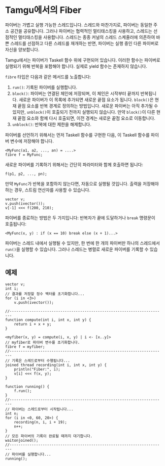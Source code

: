 # Tamgu에서의 Fiber

파이버는 가볍고 실행 가능한 스레드입니다. 스레드와 마찬가지로, 파이버는 동일한 주소 공간을 공유합니다. 그러나 파이버는 협력적인 멀티태스킹을 사용하고, 스레드는 선점적인 멀티태스킹을 사용합니다. 스레드는 종종 커널의 스레드 스케줄러에 의존하여 바쁜 스레드를 선점하고 다른 스레드를 재개하는 반면, 파이버는 실행 중인 다른 파이버로 자신을 양보합니다.

Tamgu에서는 파이버가 Taskell 함수 위에 구현되어 있습니다. 이러한 함수는 파이버로 실행되기 위해 반복을 포함해야 합니다. 실제로 yield 함수는 존재하지 않습니다.

`fibre` 타입은 다음과 같은 메서드를 노출합니다:

1. `run()`: 기록된 파이버를 실행합니다.
2. `block()`: 파이버는 연결된 체인에 저장되며, 이 체인은 시작부터 끝까지 반복됩니다. 새로운 파이버가 이 목록에 추가되면 새로운 끝점 요소가 됩니다. `block()`은 현재 끝점 요소를 반복 경계로 정의하는 방법입니다. 새로운 파이버는 아직 추가될 수 있지만, `unblock()`이 호출되기 전까지 실행되지 않습니다. 만약 `block()`이 다른 현재 끝점 요소와 함께 다시 호출되면, 이전 경계는 새로운 끝점 요소로 이동합니다.
3. `unblock()`: 반복에 대한 제한을 해제합니다.

파이버를 선언하기 위해서는 먼저 Taskell 함수를 구현한 다음, 이 Taskell 함수를 파이버 변수에 저장해야 합니다.

```tamgu
<MyFunc(a1, a2, ..., an) = ....>
fibre f = MyFunc;
```

새로운 파이버를 기록하기 위해서는 간단히 파라미터와 함께 호출하면 됩니다:

```tamgu
f(p1, p2, ..., pn);
```

만약 `MyFunc`가 반복을 포함하지 않는다면, 자동으로 실행될 것입니다. 출력을 저장해야 하는 경우, 스트림 연산자를 사용할 수 있습니다.

```tamgu
vector v;
v.push(ivector());
v[-1] <<< f(200, 210);
```

파이버를 종료하는 방법은 두 가지입니다: 반복자가 끝에 도달하거나 `break` 명령문이 호출됩니다:

```tamgu
<MyFunc(x, y) : if (x == 10) break else (x + 1)...>
```

파이버는 스레드 내에서 실행될 수 있지만, 한 번에 한 개의 파이버만 하나의 스레드에서 `run()`을 실행할 수 있습니다. 그러나 스레드는 병렬로 새로운 파이버를 기록할 수 있습니다.

## 예제

```tamgu
vector v;
int i;
// 결과를 저장할 정수 벡터를 초기화합니다...
for (i in <3>)
    v.push(ivector());
    
//-----------------------------------------------------------------------
function compute(int i, int x, int y) {
    return i + x + y;
}

<myfiber(x, y) = compute(i, x, y) | i <- [x..y]>
// myfiber로 파이버 변수를 초기화합니다.
fibre f = myfiber;
//-----------------------------------------------------------------------
// 기록은 스레드로부터 수행됩니다...
joined thread recording(int i, int x, int y) {
    println("Fiber:", i);
    v[i] <<< f(x, y);
}

function running() {
    f.run();
}
//-----------------------------------------------------------------------
// 파이버는 스레드로부터 시작됩니다...
int n;
for (i in <0, 60, 20>) {
    recording(n, i, i + 19);
    n++;
}
// 모든 파이버의 기록이 완료될 때까지 대기합니다.
waitonjoined();
//-----------------------------------------------------------------------
// 파이버를 실행합니다...
running();
```